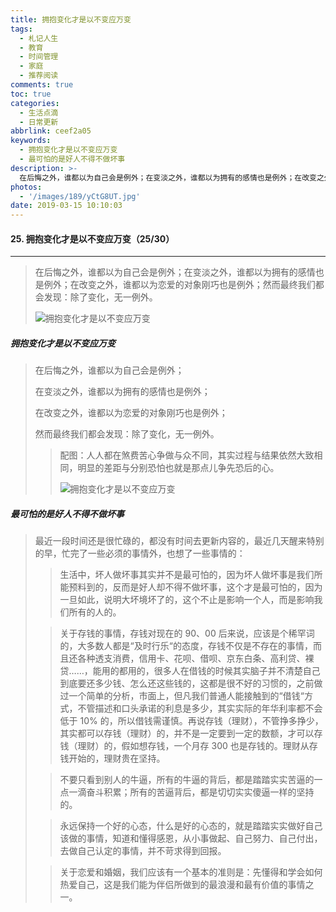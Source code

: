 ```yaml
---
title: 拥抱变化才是以不变应万变
tags:
  - 札记人生
  - 教育
  - 时间管理
  - 家庭
  - 推荐阅读
comments: true
toc: true
categories:
  - 生活点滴
  - 日常更新
abbrlink: ceef2a05
keywords:
  - 拥抱变化才是以不变应万变
  - 最可怕的是好人不得不做坏事
description: >-
  在后悔之外，谁都以为自己会是例外；在变淡之外，谁都以为拥有的感情也是例外；在改变之外，谁都以为恋爱的对象刚巧也是例外；然而最终我们都会发现：除了变化，无一例外。
photos:
  - '/images/189/yCtG8UT.jpg'
date: 2019-03-15 10:10:03
---
```

<script type="text/javascript" src="/js/src/bai.js"></script>

#### 25. 拥抱变化才是以不变应万变（25/30）
---
> 在后悔之外，谁都以为自己会是例外；在变淡之外，谁都以为拥有的感情也是例外；在改变之外，谁都以为恋爱的对象刚巧也是例外；然而最终我们都会发现：除了变化，无一例外。
>
> ![拥抱变化才是以不变应万变](/images/189/uk5IgXQ.jpg)

##### 拥抱变化才是以不变应万变
> 在后悔之外，谁都以为自己会是例外；
>
> 在变淡之外，谁都以为拥有的感情也是例外；
>
> 在改变之外，谁都以为恋爱的对象刚巧也是例外；
>
> 然而最终我们都会发现：除了变化，无一例外。
>
>> 配图：人人都在煞费苦心争做与众不同，其实过程与结果依然大致相同，明显的差距与分别恐怕也就是那点儿争先恐后的心。
>>
>> ![拥抱变化才是以不变应万变](/images/189/81ANfP5.gif)

##### 最可怕的是好人不得不做坏事
> 最近一段时间还是很忙碌的，都没有时间去更新内容的，最近几天醒来特别的早，忙完了一些必须的事情外，也想了一些事情的：
>
>> 生活中，坏人做坏事其实并不是最可怕的，因为坏人做坏事是我们所能预料到的，反而是好人却不得不做坏事，这个才是最可怕的，因为一旦如此，说明大坏境坏了的，这个不止是影响一个人，而是影响我们所有的人的。
>
>> 关于存钱的事情，存钱对现在的 90、00 后来说，应该是个稀罕词的，大多数人都是“及时行乐“的态度，存钱不仅是不存在的事情，而且还各种透支消费，信用卡、花呗、借呗、京东白条、高利贷、裸贷……，能用的都用的，很多人在借钱的时候其实脑子并不清楚自己到底要还多少钱、怎么还这些钱的，这都是很不好的习惯的，之前做过一个简单的分析，市面上，但凡我们普通人能接触到的“借钱“方式，不管描述和口头承诺的利息是多少，其实实际的年华利率都不会低于 10% 的，所以借钱需谨慎。再说存钱（理财），不管挣多挣少，其实都可以存钱（理财）的，并不是一定要到一定的数额，才可以存钱（理财）的，假如想存钱，一个月存 300 也是存钱的。理财从存钱开始的，理财贵在坚持。
>
>> 不要只看到别人的牛逼，所有的牛逼的背后，都是踏踏实实苦逼的一点一滴奋斗积累；所有的苦逼背后，都是切切实实傻逼一样的坚持的。
>
>> 永远保持一个好的心态，什么是好的心态的，就是踏踏实实做好自己该做的事情，知道和懂得感恩，从小事做起、自己努力、自己付出，去做自己认定的事情，并不苛求得到回报。
>
>> 关于恋爱和婚姻，我们应该有一个基本的准则是：先懂得和学会如何热爱自己，这是我们能为伴侣所做到的最浪漫和最有价值的事情之一。
